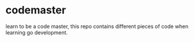 # codemaster

learn to be a code master, this repo contains different pieces of code when learning go development.

